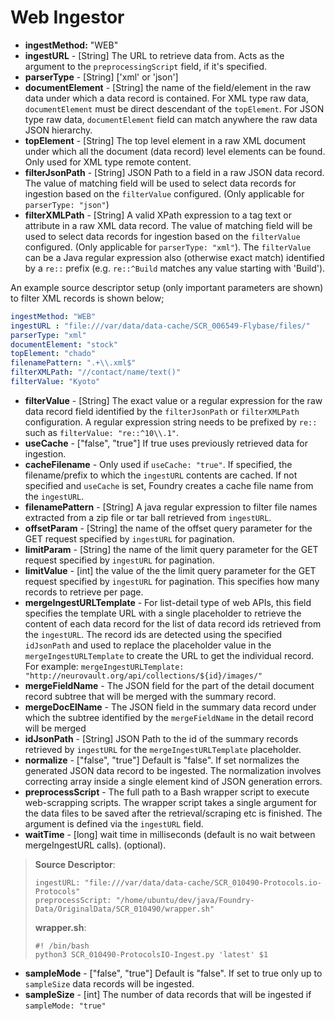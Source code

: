 # Web Ingestor

* **ingestMethod:** "WEB"&#x20;
* **ingestURL** - \[String] The URL to retrieve data from. Acts as the argument to the `preprocessingScript` field, if it's specified.
* **parserType** - \[String] \['xml' or 'json']
* **documentElement** - \[String] the name of the field/element in the raw data under which a data record is contained. For XML type raw data, `documentElement` must be direct descendant of the `topElement`. For JSON type raw data, `documentElement` field can match anywhere the raw data JSON hierarchy.
* **topElement** - \[String] The top level element in a raw XML document under which all the document (data record) level elements can be found. Only used for XML type remote content.
* **filterJsonPath** - \[String] JSON Path to a field in a raw JSON data record. The value of matching field will be used to select data records for ingestion based on the `filterValue` configured. (Only applicable for `parserType: "json"`)
* **filterXMLPath** - \[String] A valid XPath expression to a tag text or attribute in a raw XML data record. The value of matching field will be used to select data records for ingestion based on the `filterValue` configured. (Only applicable for `parserType: "xml"`).
The `filterValue` can be a Java regular expression also (otherwise exact match) identified by a `re::` prefix (e.g. `re::^Build` matches any value starting with 'Build').  

An example source descriptor setup (only important parameters are shown) to filter XML records is shown below;
```yaml
ingestMethod: "WEB"
ingestURL : "file:///var/data/data-cache/SCR_006549-Flybase/files/"
parserType: "xml"
documentElement: "stock"
topElement: "chado"
filenamePattern: ".+\\.xml$"
filterXMLPath: "//contact/name/text()"
filterValue: "Kyoto"
```

* **filterValue** - \[String] The exact value or a regular expression for the raw data record field identified by the `filterJsonPath` or `filterXMLPath` configuration. A regular expression string needs to be prefixed by `re::` such as `filterValue: "re::^10\\.1"`.
* **useCache** - \["false", "true"] If true uses previously retrieved data for ingestion.
* **cacheFilename** - Only used if `useCache: "true"`. If specified, the filename/prefix to which the `ingestURL` contents are cached. If not specified and `useCache` is set, Foundry creates a cache file name from the `ingestURL`.
* **filenamePattern** - \[String] A java regular expression to filter file names extracted from a zip file or tar ball retrieved from `ingestURL`.
* **offsetParam** - \[String] the name of the offset query parameter for the GET request specified by `ingestURL` for pagination.
* **limitParam** - \[String] the name of the limit query parameter for the GET request specified by `ingestURL` for pagination.
* **limitValue** - \[int] the value of the the limit query parameter for the GET request specified by `ingestURL` for pagination. This specifies how many records to retrieve per page.
* **mergeIngestURLTemplate** - For list-detail type of web APIs, this field specifies the template URL with a single placeholder to retrieve the content of each data record for the list of data record ids retrieved from the `ingestURL`. The record ids are detected using the specified `idJsonPath` and used to replace the placeholder value in the `mergeIngestURLTemplate` to create the URL to get the individual record. For example: `mergeIngestURLTemplate: "http://neurovault.org/api/collections/${id}/images/"`
* **mergeFieldName** - The JSON field for the part of the detail document record subtree that will be merged with the summary record.
* **mergeDocElName** - The JSON field in the summary data record under which the subtree identified by the `mergeFieldName` in the detail record will be merged
* **idJsonPath** - \[String] JSON Path to the id of the summary records retrieved by `ingestURL` for the `mergeIngestURLTemplate` placeholder.
* **normalize** - \["false", "true"] Default is "false". If set normalizes the generated JSON data record to be ingested. The normalization involves correcting array inside a single element kind of JSON generation errors.
* **preprocessScript** - The full path to a Bash wrapper script to execute web-scrapping scripts. The wrapper script takes a single argument for the data files to be saved after the retrieval/scraping etc is finished. The argument is defined via the `ingestURL` field.
* **waitTime** - \[long] wait time in milliseconds (default is no wait between mergeIngestURL calls). (optional).

> **Source Descriptor**:
>
> ```
> ingestURL: "file:///var/data/data-cache/SCR_010490-Protocols.io-Protocols"
> preprocessScript: "/home/ubuntu/dev/java/Foundry-Data/OriginalData/SCR_010490/wrapper.sh"
> ```
>
> **wrapper.sh**:
>
> ```
> #! /bin/bash
> python3 SCR_010490-ProtocolsIO-Ingest.py 'latest' $1
> ```

* **sampleMode** - \["false", "true"] Default is "false". If set to true only up to `sampleSize` data records will be ingested.
* **sampleSize** - \[int] The number of data records that will be ingested if `sampleMode: "true"`
